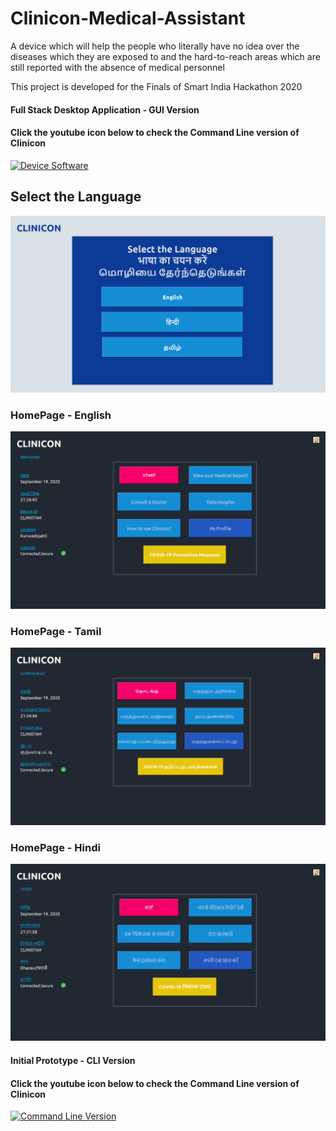 # Clinicon-Medical-Assistant
A device which will help the people who literally have no idea over the diseases which they are exposed to and the hard-to-reach areas which are still reported with the absence of medical personnel

This project is developed for the Finals of Smart India Hackathon 2020

#### Full Stack Desktop Application - GUI Version
#### Click the youtube icon below to check the Command Line version of Clinicon
[![Device Software](https://i.imgur.com/vm8RTH8.png)](https://youtu.be/C_G9A6bjQDI)

## Select the Language
![Language](https://github.com/iSriBalaji/Clinicon-Medical-Assistant/blob/main/b.png)

### HomePage - English
![HomePage-English](https://github.com/iSriBalaji/Clinicon-Medical-Assistant/blob/main/c.png)

### HomePage - Tamil
![HomePage-Tamil](https://github.com/iSriBalaji/Clinicon-Medical-Assistant/blob/main/d.png)

### HomePage - Hindi
![HomePage-Hindi](https://github.com/iSriBalaji/Clinicon-Medical-Assistant/blob/main/e.png)

#### Initial Prototype - CLI Version
#### Click the youtube icon below to check the Command Line version of Clinicon
[![Command Line Version](https://i.imgur.com/vm8RTH8.png)](https://www.youtube.com/watch?v=pA6wOhfTQgU)
